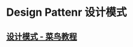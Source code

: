 # Design Pattenr 设计模式

## [设计模式 - 菜鸟教程](http://www.runoob.com/design-pattern/design-pattern-tutorial.html) 
